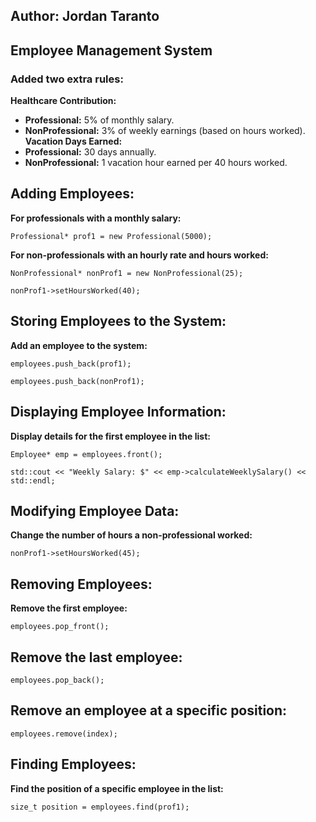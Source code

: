 ## Author: Jordan Taranto
## Employee Management System

### Added two extra rules: 
**Healthcare Contribution:**
- **Professional:** 5% of monthly salary.
- **NonProfessional:** 3% of weekly earnings (based on hours worked).
**Vacation Days Earned:**
- **Professional:** 30 days annually.
- **NonProfessional:** 1 vacation hour earned per 40 hours worked.

## **Adding Employees:**
**For professionals with a monthly salary:**

```Professional* prof1 = new Professional(5000);```

**For non-professionals with an hourly rate and hours worked:**

```NonProfessional* nonProf1 = new NonProfessional(25);```

```nonProf1->setHoursWorked(40);```

## **Storing Employees to the System:**
**Add an employee to the system:**

```employees.push_back(prof1);```

```employees.push_back(nonProf1);```

## **Displaying Employee Information:**
**Display details for the first employee in the list:**

```Employee* emp = employees.front();```

```std::cout << "Weekly Salary: $" << emp->calculateWeeklySalary() << std::endl;```

## **Modifying Employee Data:**
**Change the number of hours a non-professional worked:**

```nonProf1->setHoursWorked(45);```

## **Removing Employees:**
**Remove the first employee:**

```employees.pop_front();```

## **Remove the last employee:**

```employees.pop_back();```

## **Remove an employee at a specific position:**

```employees.remove(index);```

## **Finding Employees:**
**Find the position of a specific employee in the list:**

```size_t position = employees.find(prof1);```